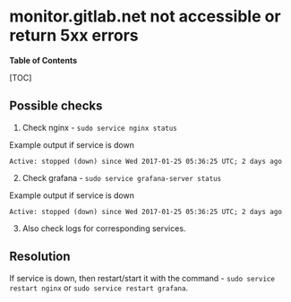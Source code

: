 # monitor.gitlab.net not accessible or return 5xx errors

**Table of Contents**

[TOC]

## Possible checks

1. Check nginx - `sudo service nginx status`

Example output if service is down

```
Active: stopped (down) since Wed 2017-01-25 05:36:25 UTC; 2 days ago
```

2. Check grafana - `sudo service grafana-server status`

Example output if service is down

```
Active: stopped (down) since Wed 2017-01-25 05:36:25 UTC; 2 days ago
```

3. Also check logs for corresponding services.

## Resolution

If service is down, then restart/start it with the command - `sudo service restart nginx` or `sudo service restart grafana`.
